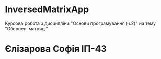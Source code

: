 # InversedMatrixApp

Курсова робота з дисципліни "Основи програмування (ч.2)" на тему "Обернені матриці" 

# Єлізарова Софія ІП-43
